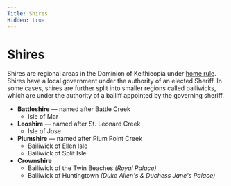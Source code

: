 ```yaml
---
Title: Shires
Hidden: true
---
```


# Shires
Shires are regional areas in the Dominion of Keithieopia under [home rule](https://en.wikipedia.org/wiki/Home_rule_in_the_United_States). Shires have a local government under the authority of an elected Sheriff. In some cases, shires are further split 
into smaller regions called bailiwicks, which are under the authority of a bailiff appointed by the governing sheriff.

- **Battleshire** &mdash; named after Battle Creek
  - Isle of Mar
- **Leoshire** &mdash; named after St. Leonard Creek
  - Isle of Jose
- **Plumshire** &mdash; named after Plum Point Creek
  - Bailiwick of Ellen Isle
  - Bailiwick of Split Isle
- **Crownshire** 
  - Bailiwick of the Twin Beaches *(Royal Palace)*
  - Bailiwick of Huntingtown *(Duke Allen's &amp; Duchess Jane's Palace)*
